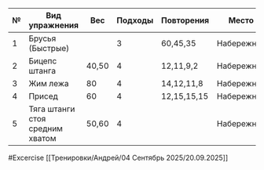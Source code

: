
| №   | Вид упражнения                  | Вес   | Подходы | Повторения  | Место      |
| --- | ------------------------------- | ----- | ------- | ----------- | ---------- |
| 1   | Брусья (Быстрые)                |       | 3       | 60,45,35    | Набережная |
| 2   | Бицепс штанга                   | 40,50 | 4       | 12,11,9,2   | Набережная |
| 3   | Жим лежа                        | 80    | 4       | 14,12,11,8  | Набережная |
| 4   | Присед                          | 60    | 4       | 12,15,15,15 | Набережная |
| 5   | Тяга штанги стоя средним хватом | 50,60 | 4       |             | Набережная |

#Excercise
[[Тренировки/Андрей/04 Сентябрь 2025/20.09.2025]]